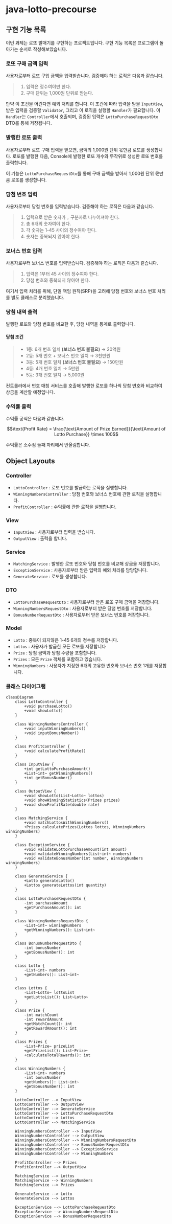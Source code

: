 # java-lotto-precourse

## 구현 기능 목록
이번 과제는 로또 발매기를 구현하는 프로젝트입니다. 구현 기능 목록은 프로그램이 돌아가는 순서로 작성해보았습니다.

### 로또 구매 금액 입력
사용자로부터 로또 구입 금액을 입력받습니다. 검증해야 하는 로직은 다음과 같습니다.

> 1. 입력은 정수여야만 한다.
> 2. 구매 단위는 1,000원 단위로 받는다.

만약 이 조건을 어긴다면 예외 처리를 합니다. 이 조건에 따라 입력을 받을 `InputView`, 받은 입력을 검증할 `Validator`, 그리고 이 로직을 실행할 `Handler`가 필요합니다. 이 `Handler`는 `Controller`에서 호출되며, 검증된 입력은 `LottoPurchaseRequestDto` DTO를 통해 저장됩니다.

### 발행한 로또 출력
사용자로부터 로또 구매 입력을 받으면, 금액의 1,000원 단위 몫만큼 로또를 생성합니다. 로또를 발행한 다음, Console에 발행한 로또 개수와 무작위로 생성한 로또 번호를 출력합니다.

이 기능은 `LottoPurchaseRequestDto`를 통해 구매 금액을 받아서 1,000원 단위 몫만큼 로또를 생성합니다.

### 당첨 번호 입력
사용자로부터 당첨 번호를 입력받습니다. 검증해야 하는 로직은 다음과 같습니다.

> 1. 입력으로 받은 숫자가 `,` 구분자로 나누어져야 한다.
> 2. 총 6개의 숫자여야 한다.
> 3. 각 숫자는 1-45 사이의 정수여야 한다.
> 4. 숫자는 중복되지 않아야 한다.

### 보너스 번호 입력
사용자로부터 보너스 번호를 입력받습니다. 검증해야 하는 로직은 다음과 같습니다.

> 1. 입력은 1부터 45 사이의 정수여야 한다.
> 2. 당첨 번호와 중복되지 않아야 한다.

여기서 입력 처리를 위해, 단일 책임 원칙(SRP)을 고려해 당첨 번호와 보너스 번호 처리를 별도 클래스로 분리했습니다.

### 당첨 내역 출력
발행한 로또와 당첨 번호를 비교한 후, 당첨 내역을 통계로 출력합니다.

#### 당첨 조건
> - 1등: 6개 번호 일치 **(보너스 번호 불필요)** → 20억원
> - 2등: 5개 번호 + 보너스 번호 일치 → 3천만원
> - 3등: 5개 번호 일치 **(보너스 번호 불필요)** → 150만원
> - 4등: 4개 번호 일치 → 5만원
> - 5등: 3개 번호 일치 → 5,000원

컨트롤러에서 번호 매칭 서비스를 호출해 발행한 로또를 하나씩 당첨 번호와 비교하여 상금을 계산할 예정입니다.

### 수익률 출력
수익률 공식은 다음과 같습니다.

$$\text{Profit Rate} = \frac{\text{Amount of Prize Earned}}{\text{Amount of Lotto Purchase}} \times 100$$

수익률은 소수점 둘째 자리에서 반올림합니다.

## Object Layouts
### Controller
- `LottoController` : 로또 번호를 발급하는 로직을 실행합니다.
- `WinningNumbersController` : 당첨 번호와 보너스 번호에 관한 로직을 실행합니다.
- `ProfitController` : 수익률에 관한 로직을 실행합니다.
### View
- `InputView` : 사용자로부터 입력을 받습니다.
- `OutputView` : 출력을 합니다.
### Service
- `MatchingService` : 발행한 로또 번호와 당첨 번호를 비교해 상금을 저장합니다.
- `ExceptionService` : 사용자로부터 받은 입력의 예외 처리를 담당합니다.
- `GenerateService` : 로또를 생성합니다.
### DTO
- `LottoPurchaseRequestDto` : 사용자로부터 받은 로또 구매 금액을 저장합니다.
- `WinningNumbersRequestDto` : 사용자로부터 받은 당첨 번호를 저장합니다.
- `BonusNumberRequestDto` : 사용자로부터 받은 보너스 번호를 저장합니다.
### Model
- `Lotto` : 중복이 되지않은 1-45 6개의 정수를 저장합니다.
- `Lottos` : 사용자가 발급한 모든 로또를 저장합니다
- `Prize` : 당첨 금액과 당첨 수량을 포함합니다.
- `Prizes` : 모든 `Prize` 객체를 포함하고 있습니다.
- `WinningNumbers` : 사용자가 지정한 6개의 고유한 번호와 보너스 번호 1개를 저장합니다.

### 클래스 다이어그램

```mermaid
classDiagram
    class LottoController {
        +void purchaseLotto()
        +void showLotto()
    }

    class WinningNumbersController {
        +void inputWinningNumbers()
        +void inputBonusNumber()
    }

    class ProfitController {
        +void calculateProfitRate()
    }

    class InputView {
        +int getLottoPurchaseAmount()
        +List~int~ getWinningNumbers()
        +int getBonusNumber()
    }

    class OutputView {
        +void showLotto(List~Lotto~ lottos)
        +void showWinningStatistics(Prizes prizes)
        +void showProfitRate(double rate)
    }

    class MatchingService {
        +void matchLottosWithWinningNumbers()
        +Prizes calculatePrizes(Lottos lottos, WinningNumbers winningNumbers)
    }

    class ExceptionService {
        +void validateLottoPurchaseAmount(int amount)
        +void validateWinningNumbers(List~int~ numbers)
        +void validateBonusNumber(int number, WinningNumbers winningNumbers)
    }

    class GenerateService {
        +Lotto generateLotto()
        +Lottos generateLottos(int quantity)
    }

    class LottoPurchaseRequestDto {
        -int purchaseAmount
        +getPurchaseAmount(): int
    }

    class WinningNumbersRequestDto {
        -List~int~ winningNumbers
        +getWinningNumbers(): List~int~
    }

    class BonusNumberRequestDto {
        -int bonusNumber
        +getBonusNumber(): int
    }

    class Lotto {
        -List~int~ numbers
        +getNumbers(): List~int~
    }

    class Lottos {
        -List~Lotto~ lottoList
        +getLottoList(): List~Lotto~
    }

    class Prize {
        -int matchCount
        -int rewardAmount
        +getMatchCount(): int
        +getRewardAmount(): int
    }

    class Prizes {
        -List~Prize~ prizeList
        +getPrizeList(): List~Prize~
        +calculateTotalRewards(): int
    }

    class WinningNumbers {
        -List~int~ numbers
        -int bonusNumber
        +getNumbers(): List~int~
        +getBonusNumber(): int
    }

    LottoController --> InputView
    LottoController --> OutputView
    LottoController --> GenerateService
    LottoController --> LottoPurchaseRequestDto
    LottoController --> Lottos
    LottoController --> MatchingService

    WinningNumbersController --> InputView
    WinningNumbersController --> OutputView
    WinningNumbersController --> WinningNumbersRequestDto
    WinningNumbersController --> BonusNumberRequestDto
    WinningNumbersController --> ExceptionService
    WinningNumbersController --> WinningNumbers

    ProfitController --> Prizes
    ProfitController --> OutputView

    MatchingService --> Lottos
    MatchingService --> WinningNumbers
    MatchingService --> Prizes

    GenerateService --> Lotto
    GenerateService --> Lottos

    ExceptionService --> LottoPurchaseRequestDto
    ExceptionService --> WinningNumbersRequestDto
    ExceptionService --> BonusNumberRequestDto

